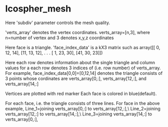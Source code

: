# Icospher_mesh

Here 'subdiv' parameter controls the mesh quality.

'verts_array' denotes the vertex coordinates. verts_array=[n,3], where n=number of vertex and 3 denotes x,y,z coordinates

Here face is a triangle. 
'face_index_data' is a kX3 matrix such as 
array([[ 0, 12, 14],
       [11, 13, 12],
             .
             .
             .
       [ 1, 23, 30],
       [41, 30, 23]])

Here each row denotes information about the single triangle and column values for a each row denotes 3 indices of (i.e. row number) of verts_array. For example, face_index_data[0,0]=[0,12,14] denotes the triangle consists of 3 points whose cordinates are verts_array[0,:], verts_array[12,:], and verts_array[14,:]

Vertices are plotted with red marker
Each face is colored in blue(default).

For each face, i.e. the triangle consists of three lines. For face in the above example, 
Line_1=joining verts_array[0,:] to verts_array[12,:],\ 
Line_2=joining verts_array[12,:] to verts_array[14,:],\ 
Line_3=joining verts_array[14,:] to verts_array[0,:], 


